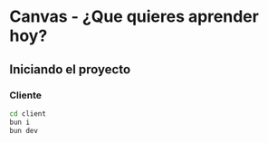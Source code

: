 # Canvas - ¿Que quieres aprender hoy?

## Iniciando el proyecto

### Cliente

```sh
cd client
bun i
bun dev
```
